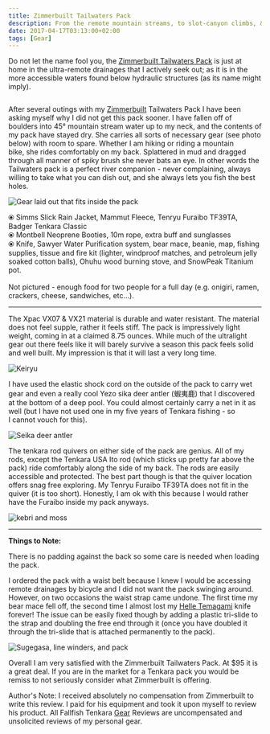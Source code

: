 ```yaml
---
title: Zimmerbuilt Tailwaters Pack
description: From the remote mountain streams, to slot-canyon climbs, & even trekking through old growth forests - the Zimmerbuilt Tailwaters Pack will not let you down.
date: 2017-04-17T03:13:00+02:00
tags: [Gear]
---
```

<div class=“text-lg m-2”>
<p class="mb-2">Do not let the name fool you, the <a href="https://www.zimmerbuilt.com/store/p34/TailWater_Pack.html" target="_blank" rel="noopener noreferrer" class="text-red-500 hover:bg-red-500 hover:text-white">Zimmerbuilt Tailwaters Pack</a> is just at home in the ultra-remote drainages that I actively seek out; as it is in the more accessible waters found below hydraulic structures (as its name might imply).</p>

<img class="w-8/12 rounded-lg shadow-lg mx-auto" src="https://fallfish-tenkara-images.s3-us-west-1.amazonaws.com/FfT+-+Zimmerbuilt+Pack/Zimmerbuilt+Tailwaters+Pack-Tenkara-Gear-backpack-keiryu-kebari-logo.jpg" alt="" />

<p class="mt-2 mb-2">After several outings with my <a href="https://www.zimmerbuilt.com" target="_blank" rel="noopener noreferrer" class="text-red-500 hover:bg-red-500 hover:text-white">Zimmerbuilt</a> Tailwaters Pack I have been asking myself why I did not get this pack sooner. I have fallen off of boulders into 45° mountain stream water up to my neck, and the contents of my pack have stayed dry. She carries all sorts of necessary gear (see photo below) with room to spare. Whether I am hiking or riding a mountain bike, she rides comfortably on my back. Splattered in mud and dragged through all manner of spiky brush she never bats an eye. In other words the Tailwaters pack is a perfect river companion - never complaining, always willing to take what you can dish out, and she always lets you fish the best holes.</p>

<div class="w-8/12 mx-auto">
<img class="rounded-lg shadow-lg" src="https://fallfish-tenkara-images.s3-us-west-1.amazonaws.com/FfT+-+Zimmerbuilt+Pack/Zimmerbuilt+Tailwaters+Pack-Tenkara-Gear-backpack-keiryu-kebari-contents-tenkara+rods.JPG" alt="Gear laid out that fits inside the pack" />
<p class="text-center italic mb-4">⦿ Simms Slick Rain Jacket, Mammut Fleece, Tenryu Furaibo TF39TA, Badger Tenkara Classic <br /> ⦿ Montbell Neoprene Booties, 10m rope, extra buff and sunglasses <br /> ⦿ Knife, Sawyer Water Purification system, bear mace, beanie, map, fishing supplies, tissue and fire kit (lighter, windproof matches, and petroleum jelly soaked cotton balls), Ohuhu wood burning stove, and SnowPeak Titanium pot. <br /><br /> Not pictured - enough food for two people for a full day (e.g. onigiri, ramen, crackers, cheese, sandwiches, etc...).</p>
</div>

<hr />

<p class="mt-2 mb-2">The Xpac VX07 &amp; VX21 material is durable and water resistant. The material does not feel supple, rather it feels stiff. The pack is impressively light weight, coming in at a claimed 8.75 ounces. While much of the ultralight gear out there feels like it will barely survive a season this pack feels solid and well built. My impression is that it will last a very long time.</p>

<img class="w-8/12 rounded-lg shadow-lg mx-auto" src="https://fallfish-tenkara-images.s3-us-west-1.amazonaws.com/FfT+-+Zimmerbuilt+Pack/Zimmerbuilt+Tailwaters+Pack-Tenkara-Gear-backpack-keiryu-kebari.jpg" alt="Keiryu" />

<p class="mt-2 mb-2">I have used the elastic shock cord on the outside of the pack to carry wet gear and even a really cool Yezo sika deer antler (蝦夷鹿) that I discovered at the bottom of a deep pool. You could almost certainly carry a net in it as well (but I have not used one in my five years of Tenkara fishing - so I cannot vouch for this).</p>

<img class="w-8/12 rounded-lg shadow-lg mx-auto" src="https://fallfish-tenkara-images.s3-us-west-1.amazonaws.com/FfT+-+Zimmerbuilt+Pack/Zimmerbuilt+Tailwaters+Pack-Tenkara-Gear-backpack-keiryu-kebari-antler.jpg" alt="Seika deer antler" />

<p class="mt-2 mb-2">The tenkara rod quivers on either side of the pack are genius. All of my rods, except the Tenkara USA Ito rod (which sticks up pretty far above the pack) ride comfortably along the side of my back. The rods are easily accessible and protected. The best part though is that the quiver location offers snag free exploring. My Tenryu Furaibo TF39TA does not fit in the quiver (it is too short). Honestly, I am ok with this because I would rather have the Furaibo inside my pack anyways.</p>

<img class="w-8/12 rounded-lg shadow-lg mx-auto" src="https://fallfish-tenkara-images.s3-us-west-1.amazonaws.com/FfT+-+Zimmerbuilt+Pack/Zimmerbuilt+Tailwaters+Pack-Tenkara-Gear-backpack-keiryu-kebari-moss.jpg" alt="kebri and moss" />

<hr>

<strong>Things to Note:</strong>

<p class="mt-2 mb-2">There is no padding against the back so some care is needed when loading the pack.

<p class="mt-2 mb-2">I ordered the pack with a waist belt because I knew I would be accessing remote drainages by bicycle and I did not want the pack swinging around. However, on two occasions the waist strap came undone. The first time my bear mace fell off, the second time I almost lost my <a href="https://www.helle.no/products/knives/temagami/" target="_blank" rel="noopener noreferrer" class="text-red-500 hover:bg-red-500 hover:text-white">Helle Temagami</a> knife forever! The issue can be easily fixed though by adding a plastic tri-slide to the strap and doubling the free end through it (once you have doubled it through the tri-slide that is attached permanently to the pack).</p>

<img class="w-8/12 rounded-lg shadow-lg mx-auto" src="https://fallfish-tenkara-images.s3-us-west-1.amazonaws.com/FfT+-+Zimmerbuilt+Pack/Zimmerbuilt+Tailwaters+Pack-Tenkara-Gear-backpack-keiryu-kebari-sugegasa.jpg" alt="Sugegasa, line winders, and pack" />

<p class="mt-2 mb-2">Overall I am very satisfied with the Zimmerbuilt Tailwaters Pack. At $95 it is a great deal. If you are in the market for a Tenkara pack you would be remiss to not seriously consider what Zimmerbuilt is offering.</p>

<p class="mt-2 mb-2 italic">Author's Note: I received absolutely no compensation from Zimmerbuilt to write this review. I paid for his equipment and took it upon myself to review his product. All Fallfish Tenkara <a href="https://www.fallfishtenkara.com/tags/gear/" target="_blank" rel="noopener noreferrer" class="text-red-500 hover:bg-red-500 hover:text-white">Gear</a> Reviews are uncompensated and unsolicited reviews of my personal gear.</p>
</div>